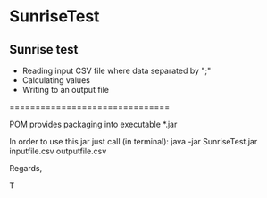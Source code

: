 # SunriseTest
Sunrise test
-------------

- Reading input CSV file where data separated by ";"
- Calculating values 
- Writing to an output file

===============================

POM provides packaging into executable *.jar

In order to use this jar just call (in terminal):
java -jar SunriseTest.jar inputfile.csv outputfile.csv

Regards,

T




